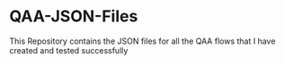 # QAA-JSON-Files
This Repository contains the JSON files for all the QAA flows that I have created and tested successfully
